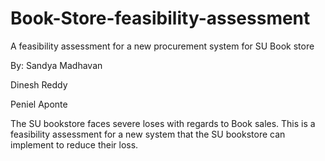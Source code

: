 # Book-Store-feasibility-assessment
A feasibility assessment for a new procurement system for SU Book store

By:
Sandya Madhavan

Dinesh Reddy

Peniel Aponte


The SU bookstore faces severe loses with regards to Book sales.
This is a feasibility assessment for a new system that the SU bookstore can implement to reduce their loss.
